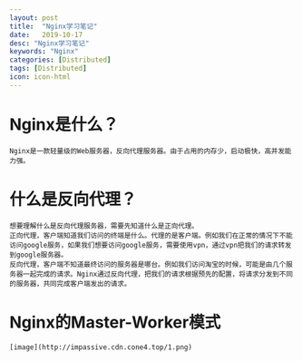 ```yaml
---
layout: post
title:  "Nginx学习笔记"
date:   2019-10-17
desc: "Nginx学习笔记"
keywords: "Nginx"
categories: [Distributed]
tags: [Distributed]
icon: icon-html
---
```

# Nginx是什么？
    Nginx是一款轻量级的Web服务器，反向代理服务器。由于占用的内存少，启动极快，高并发能力强。
    
# 什么是反向代理？
    想要理解什么是反向代理服务器，需要先知道什么是正向代理。
    正向代理，客户端知道我们访问的终端是什么。代理的是客户端。例如我们在正常的情况下不能访问google服务，如果我们想要访问google服务，需要使用vpn，通过vpn把我们的请求转发到google服务器。
    反向代理，客户端不知道最终访问的服务器是哪台。例如我们访问淘宝的时候，可能是由几个服务器一起完成的请求。Nginx通过反向代理，把我们的请求根据预先的配置，将请求分发到不同的服务器，共同完成客户端发出的请求。
    
# Nginx的Master-Worker模式
    [image](http://impassive.cdn.cone4.top/1.png)
    
    